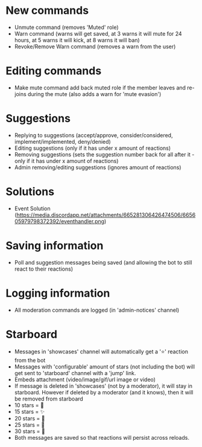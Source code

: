 # New commands

- Unmute command (removes 'Muted' role)
- Warn command (warns will get saved, at 3 warns it will mute for 24 hours, at 5 warns it will kick, at 8 warns it will ban)
- Revoke/Remove Warn command (removes a warn from the user)

# Editing commands

- Make mute command add back muted role if the member leaves and re-joins during the mute (also adds a warn for 'mute evasion')

# Suggestions

- Replying to suggestions (accept/approve, consider/considered, implement/implemented, deny/denied)
- Editing suggestions (only if it has under x amount of reactions)
- Removing suggestions (sets the suggestion number back for all after it - only if it has under x amount of reactions)
- Admin removing/editing suggestions (ignores amount of reactions)

# Solutions

- Event Solution (https://media.discordapp.net/attachments/665281306426474506/665605979798372392/eventhandler.png)

# Saving information

- Poll and suggestion messages being saved (and allowing the bot to still react to their reactions)

# Logging information

- All moderation commands are logged (in 'admin-notices' channel)

# Starboard

- Messages in 'showcases' channel will automatically get a '⭐' reaction from the bot
- Messages with 'configurable' amount of stars (not including the bot) will get sent to 'starboard' channel with a 'jump' link.
- Embeds attachment (video/image/gif/url image or video)
- If message is deleted in 'showcases' (not by a moderator), it will stay in starboard. However if deleted by a moderator (and it knows), then it will be removed from starboard
- 10 stars = 🌟
- 15 stars = ✨
- 20 stars = 💫
- 25 stars = 🌠
- 30 stars = 🤩
- Both messages are saved so that reactions will persist across reloads.
